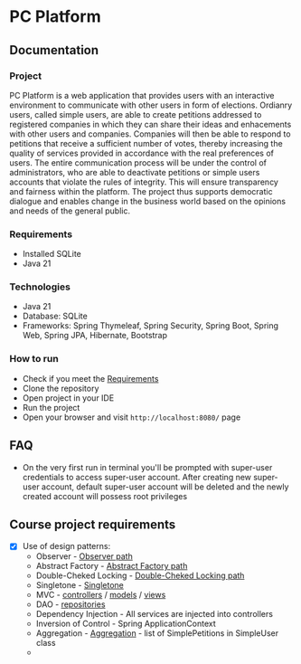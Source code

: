 # PC Platform
## Documentation
### Project
PC Platform is a web application that provides users with an interactive environment to communicate with other users in form of elections. Ordianry users, called simple users, are able to create petitions addressed to registered companies in which they can share their ideas and enhacements with other users and companies. Companies will then be able to respond to petitions that receive a sufficient number of votes, thereby increasing the quality of services provided in accordance with the real preferences of users. The entire communication process will be under the control of administrators, who are able to deactivate petitions or simple users accounts that violate the rules of integrity. This will ensure transparency and fairness within the platform. The project thus supports democratic dialogue and enables change in the business world based on the opinions and needs of the general public.

### Requirements
  * Installed SQLite
  * Java 21
### Technologies
  * Java 21
  * Database: SQLite
  * Frameworks: Spring Thymeleaf, Spring Security, Spring Boot, Spring Web, Spring JPA, Hibernate, Bootstrap
### How to run
  * Check if you meet the [Requirements](#Requirements "Requirements")
  * Clone the repository
  * Open project in your IDE
  * Run the project
  * Open your browser and visit `http://localhost:8080/` page

## FAQ
  * On the very first run in terminal you'll be prompted with super-user credentials to access super-user account. After creating new super-user account, default super-user account will be deleted and the newly created account will possess root privileges

## Course project requirements
- [x] Use of design patterns:
  * Observer - [Observer path](/blob/main/src/main/java/com/petition/platform/ooprequirements/EventManager.java "Observer")
  * Abstract Factory - [Abstract Factory path](/blob/main/src/main/java/com/petition/platform/ooprequirements/UserFactory.java "Abstract Factory")
  * Double-Cheked Locking - [Double-Cheked Locking path](/blob/main/src/main/java/com/petition/platform/ooprequirements/EventManager.java "Double-Checked Locking")
  * Singletone - [Singletone](/blob/main/src/main/java/com/petition/platform/ooprequirements/EventManager.java "Singletone")
  * MVC - [controllers](/tree/main/src/main/java/com/petition/platform/controllers "controllers") / [models](/tree/main/src/main/java/com/petition/platform/models "models") / [views](/tree/main/src/main/resources/templates "templates")
  * DAO - [repositories](/tree/main/src/main/java/com/petition/platform/repositories "repositories")
  * Dependency Injection - All services are injected into controllers
  * Inversion of Control - Spring ApplicationContext
  * Aggregation - [Aggregation](/blob/main/src/main/java/com/petition/platform/models/SimpleUser.java "Aggregation") - list of SimplePetitions in SimpleUser class
  * 
